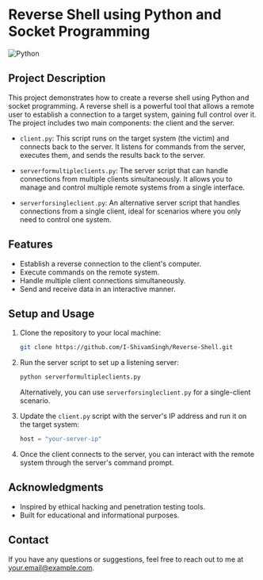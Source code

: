 # Reverse Shell using Python and Socket Programming

![Python](https://img.shields.io/badge/Python-3.7%2B-blue)

## Project Description

This project demonstrates how to create a reverse shell using Python and socket programming. A reverse shell is a powerful tool that allows a remote user to establish a connection to a target system, gaining full control over it. The project includes two main components: the client and the server.

- `client.py`: This script runs on the target system (the victim) and connects back to the server. It listens for commands from the server, executes them, and sends the results back to the server.

- `serverformultipleclients.py`: The server script that can handle connections from multiple clients simultaneously. It allows you to manage and control multiple remote systems from a single interface.

- `serverforsingleclient.py`: An alternative server script that handles connections from a single client, ideal for scenarios where you only need to control one system.

## Features

- Establish a reverse connection to the client's computer.
- Execute commands on the remote system.
- Handle multiple client connections simultaneously.
- Send and receive data in an interactive manner.

## Setup and Usage

1. Clone the repository to your local machine:

   ```bash
   git clone https://github.com/I-ShivamSingh/Reverse-Shell.git
   ```

2. Run the server script to set up a listening server:

   ```bash
   python serverformultipleclients.py
   ```

   Alternatively, you can use `serverforsingleclient.py` for a single-client scenario.

3. Update the `client.py` script with the server's IP address and run it on the target system:

   ```python
   host = "your-server-ip"
   ```

4. Once the client connects to the server, you can interact with the remote system through the server's command prompt.


## Acknowledgments

- Inspired by ethical hacking and penetration testing tools.
- Built for educational and informational purposes.

## Contact

If you have any questions or suggestions, feel free to reach out to me at [your.email@example.com](mailto:shivamsinghsemail@gmail.com).
